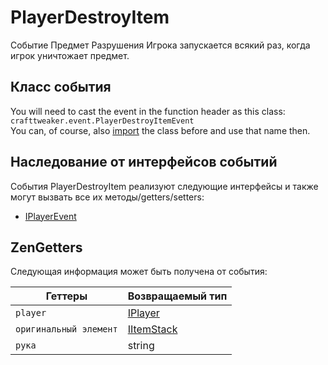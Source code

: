 # PlayerDestroyItem

Событие Предмет Разрушения Игрока запускается всякий раз, когда игрок уничтожает предмет.

## Класс события

You will need to cast the event in the function header as this class:  
`crafttweaker.event.PlayerDestroyItemEvent`  
You can, of course, also [import](/AdvancedFunctions/Import/) the class before and use that name then.

## Наследование от интерфейсов событий

События PlayerDestroyItem реализуют следующие интерфейсы и также могут вызвать все их методы/getters/setters:

- [IPlayerEvent](/Vanilla/Events/Events/IPlayerEvent/)

## ZenGetters

Следующая информация может быть получена от события:

| Геттеры                | Возвращаемый тип                         |
| ---------------------- | ---------------------------------------- |
| `player`               | [IPlayer](/Vanilla/Players/IPlayer/)     |
| `оригинальный элемент` | [IItemStack](/Vanilla/Items/IItemStack/) |
| `рука`                 | string                                   |